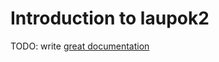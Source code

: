 # Introduction to laupok2

TODO: write [great documentation](http://jacobian.org/writing/what-to-write/)
